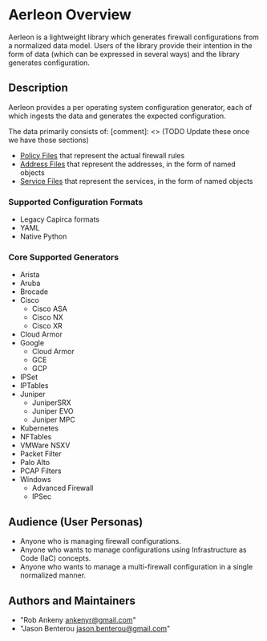 # Aerleon Overview

Aerleon is a lightweight library which generates firewall configurations from a normalized data model. Users of the library provide their intention in the form of data (which can be expressed in several ways) and the library generates configuration.

## Description

Aerleon provides a per operating system configuration generator, each of which ingests the data and generates the expected configuration.

The data primarily consists of:
[comment]: <> (TODO Update these once we have those sections)
* [Policy Files](user/lib_policy.md) that represent the actual firewall rules
* [Address Files](user/lib_address.md) that represent the addresses, in the form of named objects
* [Service Files](user/lib_service.md) that represent the services, in the form of named objects

### Supported Configuration Formats

* Legacy Capirca formats
* YAML
* Native Python

### Core Supported Generators

* Arista
* Aruba
* Brocade
* Cisco
  * Cisco ASA
  * Cisco NX
  * Cisco XR
* Cloud Armor
* Google
  * Cloud Armor
  * GCE
  * GCP
* IPSet
* IPTables
* Juniper
  * JuniperSRX
  * Juniper EVO
  * Juniper MPC
* Kubernetes
* NFTables
* VMWare NSXV
* Packet Filter
* Palo Alto
* PCAP Filters
* Windows
  * Advanced Firewall
  * IPSec

## Audience (User Personas)

* Anyone who is managing firewall configurations.
* Anyone who wants to manage configurations using Infrastructure as Code (IaC) concepts.
* Anyone who wants to manage a multi-firewall configuration in a single normalized manner.

## Authors and Maintainers

* "Rob Ankeny <ankenyr@gmail.com>"
* "Jason Benterou <jason.benterou@gmail.com>"
